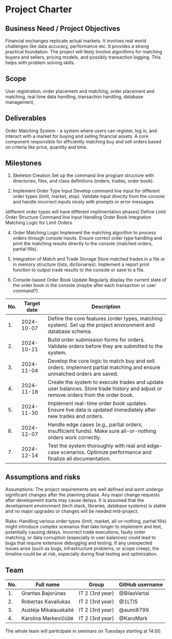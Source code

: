 # Project Charter

## Business Need / Project Objectives

Financial exchanges replicate actual markets. It involves real world challenges like data accuracy, performance etc. It provides a strong practical foundation. The project will likely involve algorithms for matching buyers and sellers, pricing models, and possibly transaction logging. This helps with problem solving skills.

## Scope

User registration, order placement and matching, order placement and matching, real time data handling, transaction handling, database management, 

## Deliverables

Order Matching System - a system where users can register, log in, and interact with a market for buying and selling financial assets. A core component responsible for efficiently matching buy and sell orders based on criteria like price, quantity and time.

## Milestones
1. Skeleton Creation
Set up the command line program structure with directories, files, and class definitions (orders, trades, order book).

2. Implement Order Type Input
Develop command line input for different order types (limit, market, stop).
Validate input directly from the console and handle incorrect inputs nicely with prompts or error messages.

(different order types will have different implimentation phases)
Define Limit Order Structure
Command line Input Handling
Order Book Integration
Matching Logic for Limit Orders

4. Order Matching Logic
Implement the matching algorithm to process orders through console inputs.
Ensure correct order type handling and print the matching results directly to the console (matched orders, partial fills).

5. Integration of Match and Trade Storage
Store matched trades in a file or in memory structure (lists, dictionaries).
Implement a report print function to output trade results to the console or save to a file.

6. Console-based Order Book Update
Regularly display the current state of the order book in the console (maybe after each transaction or user command?).
   
| No. | Target date  | Description |
| --- | ----------- | ----------- |
| 1.  | 2024-10-07 | Define the core features (order types, matching system). Set up the project environment and database schema. |
| 2.  | 2024-10-21 | Build order submission forms for orders. Validate orders before they are submitted to the system. |
| 3.  | 2024-11-04 | Develop the core logic to match buy and sell orders. Implement partial matching and ensure unmatched orders are saved. |
| 4.  | 2024-11-18 | Create the system to execute trades and update user balances. Store trade history and adjust or remove orders from the order book. |
| 5.  | 2024-11-30 | Implement real-time order book updates. Ensure live data is updated immediately after new trades and orders. |
| 6.  |  2024-12-07 | Handle edge cases (e.g., partial orders, insufficient funds). Make sure all-or-nothing orders work correctly. |
| 7.  |  2024-12-14 | Test the system thoroughly with real and edge-case scenarios. Optimize performance and finalize all documentation. |

## Assumptions and risks

Assumptions:
The project requirements are well defined and wont undergo significant changes after the planning phase. Any major change requests after development starts may cause delays.
It is assumed that the development environment (tech stack, libraries, database systems) is stable and no major upgrades or changes will be needed mid-project.

Risks:
Handling various order types (limit, market, all-or-nothing, partial fills) might introduce complex scenarios that take longer to implement and test, potentially causing delays.
Incorrect trade executions, faulty order matching, or data corruption (especially in user balances) could lead to bugs that require extensive debugging and testing.
If any unexpected issues arise (such as bugs, infrastructure problems, or scope creep), the timeline could be at risk, especially during final testing and optimization.

## Team

| No. | Full name | Group | GitHub username | 
| --- | --------- | ----- | ----------------|
| 1.  | Grantas Bajorūnas | IT 2 (3rd year) | @BilasVartai |
| 2.  | Robertas Kavaliukas | IT 2 (3rd year) | @1LTIS |
| 3.  | Austėja Mikalauskaitė | IT 2 (3rd year) | @aumi8799 |
| 4.  | Karolina Markevičiūtė | IT 2 (3rd year) | @KaroMark |

The whole team will participate in seminars on Tuesdays starting at 14:00.
